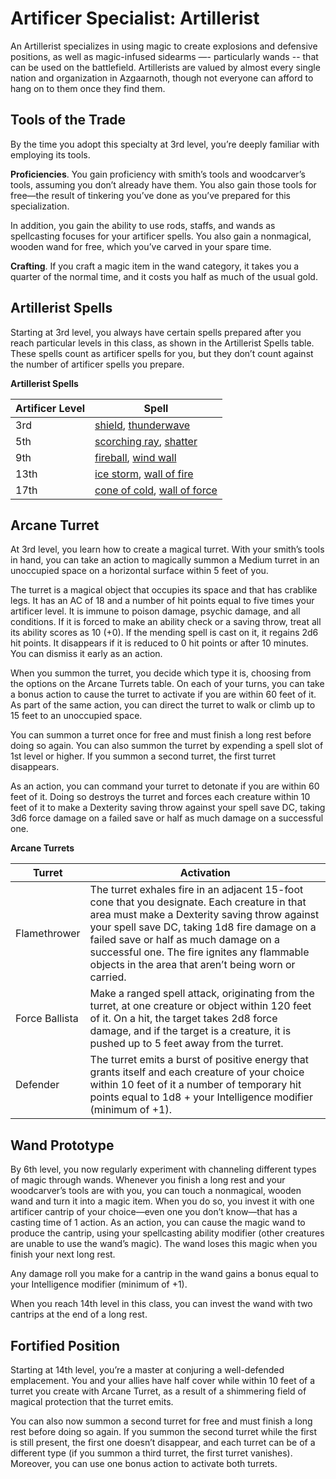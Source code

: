 # Artificer Specialist: Artillerist
An Artillerist specializes in using magic to create explosions and defensive positions, as well as magic-infused sidearms —- particularly wands -- that can be used on the battlefield. Artillerists are valued by almost every single nation and organization in Azgaarnoth, though not everyone can afford to hang on to them once they find them.

## Tools of the Trade
By the time you adopt this specialty at 3rd level, you’re deeply familiar with employing its tools.

**Proficiencies**. You gain proficiency with smith’s tools and woodcarver’s tools, assuming you don’t already have them. You also gain those tools for free—the result of tinkering you’ve done as you’ve prepared for this specialization.

In addition, you gain the ability to use rods, staffs, and wands as spellcasting focuses for your artificer spells. You also gain a nonmagical, wooden wand for free, which you’ve carved in your spare time.

**Crafting**. If you craft a magic item in the wand category, it takes you a quarter of the normal time, and it costs you half as much of the usual gold.

## Artillerist Spells
Starting at 3rd level, you always have certain spells prepared after you reach particular levels in this class, as shown in the Artillerist Spells table. These spells count as artificer spells for you, but they don’t count against the number of artificer spells you prepare.

**Artillerist Spells**

Artificer Level | Spell
--------------- | -----
3rd | [shield](../../Magic/Spells/shield.md), [thunderwave](../../Magic/Spells/thunderwave.md)
5th | [scorching ray](../../Magic/Spells/scorching-ray.md), [shatter](../../Magic/Spells/shatter.md)
9th | [fireball](../../Magic/Spells/fireball.md), [wind wall](../../Magic/Spells/wind-wall.md)
13th | [ice storm](../../Magic/Spells/ice-storm.md), [wall of fire](../../Magic/Spells/wall-of-fire.md)
17th | [cone of cold](../../Magic/Spells/cone-of-cold.md), [wall of force](../../Magic/Spells/wall-of-force.md)

## Arcane Turret
At 3rd level, you learn how to create a magical turret. With your smith’s tools in hand, you can take an action to magically summon a Medium turret in an unoccupied space on a horizontal surface within 5 feet of you.

The turret is a magical object that occupies its space and that has crablike legs. It has an AC of 18 and a number of hit points equal to five times your artificer level. It is immune to poison damage, psychic damage, and all conditions. If it is forced to make an ability check or a saving throw, treat all its ability scores as 10 (+0). If the mending spell is cast on it, it regains 2d6 hit points. It disappears if it is reduced to 0 hit points or after 10 minutes. You can dismiss it early as an action.

When you summon the turret, you decide which type it is, choosing from the options on the Arcane Turrets table. On each of your turns, you can take a bonus action to cause the turret to activate if you are within 60 feet of it. As part of the same action, you can direct the turret to walk or climb up to 15 feet to an unoccupied space.

You can summon a turret once for free and must finish a long rest before doing so again. You can also summon the turret by expending a spell slot of 1st level or higher. If you summon a second turret, the first turret disappears.

As an action, you can command your turret to detonate if you are within 60 feet of it. Doing so destroys the turret and forces each creature within 10 feet of it to make a Dexterity saving throw against your spell save DC, taking 3d6 force damage on a failed save or half as much damage on a successful one.

**Arcane Turrets**

Turret | Activation
------ | ----------
Flamethrower | The turret exhales fire in an adjacent 15-foot cone that you designate. Each creature in that area must make a Dexterity saving throw against your spell save DC, taking 1d8 fire damage on a failed save or half as much damage on a successful one. The fire ignites any flammable objects in the area that aren’t being worn or carried.
Force Ballista | Make a ranged spell attack, originating from the turret, at one creature or object within 120 feet of it. On a hit, the target takes 2d8 force damage, and if the target is a creature, it is pushed up to 5 feet away from the turret.
Defender | The turret emits a burst of positive energy that grants itself and each creature of your choice within 10 feet of it a number of temporary hit points equal to 1d8 + your Intelligence modifier (minimum of +1).

## Wand Prototype
By 6th level, you now regularly experiment with channeling different types of magic through wands. Whenever you finish a long rest and your woodcarver’s tools are with you, you can touch a nonmagical, wooden wand and turn it into a magic item. When you do so, you invest it with one artificer cantrip of your choice—even one you don’t know—that has a casting time of 1 action. As an action, you can cause the magic wand to produce the cantrip, using your spellcasting ability modifier (other creatures are unable to use the wand’s magic). The wand loses this magic when you finish your next long rest.

Any damage roll you make for a cantrip in the wand gains a bonus equal to your Intelligence modifier (minimum of +1).

When you reach 14th level in this class, you can invest the wand with two cantrips at the end of a long rest.

## Fortified Position
Starting at 14th level, you’re a master at conjuring a well-defended emplacement. You and your allies have half cover while within 10 feet of a turret you create with Arcane Turret, as a result of a shimmering field of magical protection that the turret emits.

You can also now summon a second turret for free and must finish a long rest before doing so again. If you summon the second turret while the first is still present, the first one doesn’t disappear, and each turret can be of a different type (if you summon a third turret, the first turret vanishes). Moreover, you can use one bonus action to activate both turrets.
